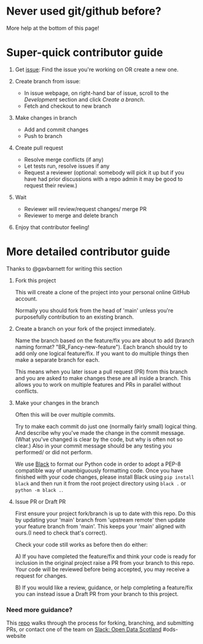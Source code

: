 # Never used git/github before?
More help at the bottom of this page!


# Super-quick contributor guide

1. Get [issue](https://github.com/OpenDataScotland/the_od_bods/issues): Find the issue you're working on OR create a new one.

2. Create branch from issue:
    - In issue webpage, on right-hand bar of issue, scroll to the _Development_ section and click _Create a branch_.
    - Fetch and checkout to new branch

3. Make changes in branch    
    - Add and commit changes
    - Push to branch

4. Create pull request
    - Resolve merge conflicts (if any)
    - Let tests run, resolve issues if any
    - Request a reviewer (optional: somebody will pick it up but if you have had prior discussions with a repo admin it may be good to request their review.)
 
 5. Wait
    - Reviewer will review/request changes/ merge PR
    - Reviewer to merge and delete branch
    

6. Enjoy that contributor feeling!


# More detailed contributor guide
Thanks to @gavbarnett for writing this section
1. Fork this project

    This will create a clone of the project into your personal online GitHub account.

    Normally you should fork from the head of 'main' unless you're purposefully contribution to an existing branch.


2. Create a branch on your fork of the project immediately.

    Name the branch based on the feature/fix you are about to add (branch naming format? "BR_Fancy-new-feature"). Each branch should try to add only one logical feature/fix. If you want to do multiple things then make a separate branch for each.

    This means when you later issue a pull request (PR) from this branch and you are asked to make changes these are all inside a branch. This allows you to work on multiple features and PRs in parallel without conflicts.


3. Make your changes in the branch

    Often this will be over multiple commits.

    Try to make each commit do just one (normally fairly small) logical thing. And describe why you've made the change in the commit message. (What you've changed is clear by the code, but why is often not so clear.) Also in your commit message should be any testing you performed/ or did not perform.

    We use [Black](https://black.readthedocs.io/en/stable/) to format our Python code in order to adopt a PEP-8 compatible way of unambiguously formatting code. Once you have finished with your code changes, please install Black using `pip install black` and then run it from the root project directory using `black .` or `python -m black .`.

<!-- TODO: We need to automate running Black on PR open or merge as per https://github.com/OpenDataScotland/the_od_bods/issues/118 -->


4. Issue PR or Draft PR

    First ensure your project fork/branch is up to date with this repo. Do this by updating your 'main' branch from 'upstream remote' then update your feature branch from 'main'. This keeps your 'main' aligned with ours.(I need to check that's correct).

    Check your code still works as before then do either:

    A) If you have completed the feature/fix and think your code is ready for inclusion in the original project raise a PR from your branch to this repo. Your code will be reviewed before being accepted, you may receive a request for changes.

    B) If you would like a review, guidance, or help completing a feature/fix you can instead issue a Draft PR from your branch to this project.



### Need more guidance?
This [repo](https://github.com/firstcontributions/first-contributions) walks through the process for forking, branching, and submitting PRs, or contact one of the team on [Slack: Open Data Scotland](https://join.slack.com/t/opendatascotland/shared_invite/zt-yfcc64tg-xIF1cOxkWbKZqI8ZBPzkGg) #ods-website